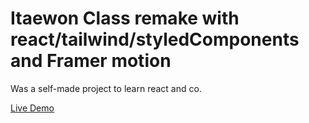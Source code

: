 # Itaewon Class remake with react/tailwind/styledComponents and Framer motion

Was a self-made project to learn react and co.

[Live Demo](itaewon-class-react.netlify.app)
